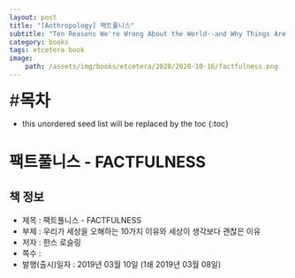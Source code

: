 ```yaml
---
layout: post
title: "[Anthropology] 팩트풀니스"
subtitle: "Ten Reasons We're Wrong About the World--and Why Things Are Better Than You Think"
category: books
tags: etcetera book
image:
    path: /assets/img/books/etcetera/2020/2020-10-16/factfulness.png
---
```


<span style="font-size:30px;">\#**목차**</span>
* this unordered seed list will be replaced by the toc
{:toc}

# 팩트풀니스 - FACTFULNESS

## 책 정보
- 제목 : 팩트풀니스 - FACTFULNESS
- 부제 : 우리가 세상을 오해하는 10가지 이유와 세상이 생각보다 괜찮은 이유
- 저자 : 한스 로슬링
- 쪽수 :
- 발행(출시)일자 : 2019년 03월 10일 (1쇄 2019년 03월 08일)